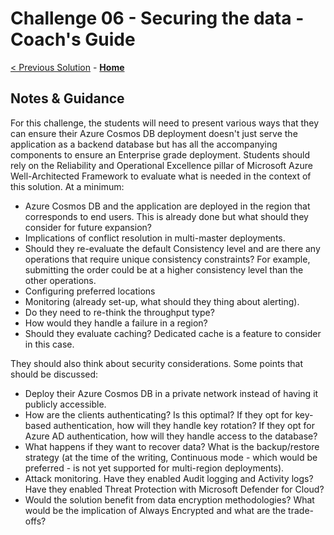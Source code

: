# Challenge 06 - Securing the data - Coach's Guide 

[< Previous Solution](./Solution-05.md) - **[Home](./README.md)**

## Notes & Guidance

For this challenge, the students will need to present various ways that they can ensure their Azure Cosmos DB deployment doesn't just serve the application as a backend database but has all the accompanying components to ensure an Enterprise grade deployment. Students should rely on the Reliability and Operational Excellence pillar of Microsoft Azure Well-Architected Framework to evaluate what is needed in the context of this solution. At a minimum:
- Azure Cosmos DB and the application are deployed in the region that corresponds to end users. This is already done but what should they consider for future expansion?
- Implications of conflict resolution in multi-master deployments.
- Should they re-evaluate the default Consistency level and are there any operations that require unique consistency constraints? For example, submitting the order could be at a higher consistency level than the other operations.
- Configuring preferred locations
- Monitoring (already set-up, what should they thing about alerting).
- Do they need to re-think the throughput type?
- How would they handle a failure in a region?
- Should they evaluate caching? Dedicated cache is a feature to consider in this case.

They should also think about security considerations. Some points that should be discussed:
- Deploy their Azure Cosmos DB in a private network instead of having it publicly accessible.
- How are the clients authenticating? Is this optimal? If they opt for key-based authentication, how will they handle key rotation? If they opt for Azure AD authentication, how will they handle access to the database?
- What happens if they want to recover data? What is the backup/restore strategy (at the time of the writing, Continuous mode - which would be preferred - is not yet supported for multi-region deployments).
- Attack monitoring. Have they enabled Audit logging and Activity logs? Have they enabled Threat Protection with Microsoft Defender for Cloud?
- Would the solution benefit from data encryption methodologies? What would be the implication of Always Encrypted and what are the trade-offs?